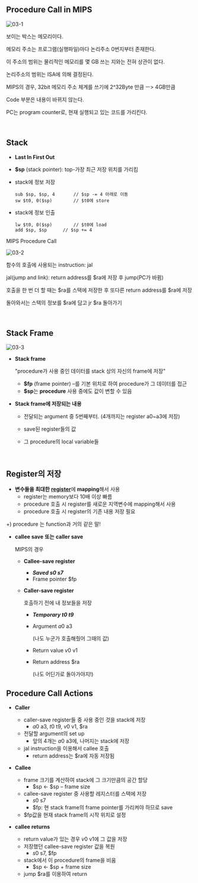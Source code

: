 ## Procedure Call in MIPS

![03-1](https://user-images.githubusercontent.com/68107000/95711338-8377d700-0c9d-11eb-9ba1-c38aee885136.PNG)

보이는 박스는 메모리이다.

메모리 주소는 프로그램(실행파일)마다 논리주소 0번지부터 존재한다.

이 주소의 범위는 물리적인 메모리를 몇 GB 쓰는 지와는 전혀 상관이 없다.

논리주소의 범위는 ISA에 의해 결정된다.

MIPS의 경우, 32bit 메모리 주소 체계를 쓰기에 2^32Byte 만큼 ㅡ> 4GB만큼

Code 부분은 내용이 바뀌지 않는다.

PC는 program counter로, 현재 실행되고 있는 코드를 가리킨다.

<br>

## Stack

- **Last In First Out**

- **$sp** (stack pointer): top-가장 최근 저장 위치를 가리킴

  

- stack에 정보 저장

  ```assembly
  sub $sp, $sp, 4		// $sp -= 4 아래로 이동
  sw $t0, 0($sp)		// $t0에 store
  ```

- stack에 정보 인출

  ```assembly
  lw $t0, 0($sp)		// $t0에 load
  add $sp, $sp		// $sp += 4
  ```



MIPS Procedure Call

![03-2](https://user-images.githubusercontent.com/68107000/95711339-84106d80-0c9d-11eb-8be4-2b1009336fa5.PNG)

함수의 호출에 사용되는 instruction: jal

jal(jump and link): return address를 $ra에 저장 후 jump(PC가 바뀜)

호출을 한 번 더 할 때는 $ra를 스택에 저장한 후 또다른 return address를 $ra에 저장

돌아와서는 스택의 정보를 $ra에 담고 jr $ra 돌아가기

<br>

## Stack Frame

![03-3](https://user-images.githubusercontent.com/68107000/95711340-84a90400-0c9d-11eb-87cd-8c48f6abe7cc.PNG)

- **Stack frame**

  "procedure가 사용 중인 데이터를 stack 상의 자신의 frame에 저장"

  - **$fp** (frame pointer) –를 기본 위치로 하여 procedure가 그 데이터를 접근
  - **$sp**는 **procedure** 사용 중에도 값이 변할 수 있음

- **Stack frame에 저장되는 내용**

  - 전달되는 argument 중 5번째부터. (4개까지는 register a0~a3에 저장)

  - save된 register들의 값

  - 그 procedure의 local variable들

<br>

## Register의 저장

- **변수들을 최대한** <u>**register**</u>에 **mapping**해서 사용
  - register는 memory보다 10배 이상 빠름
  - procedure 호출 시 register를 새로운 지역변수에 mapping해서 사용
  - procedure 호출 시 register의 기존 내용 저장 필요

+) procedure 는 function과 거의 같은 말!

- **callee save** **또는** **caller save**

  MIPS의 경우

  - **Callee-save register**
    - ***Saved $s0~$s7***
    - Frame pointer $fp
  
  - **Caller-save register**
  
    호출하기 전에 내 정보들을 저장 
  
    - ***Temporary $t0~$t9***
  
    - Argument $a0~$a3
  
      (나도 누군가 호출해줬어 그때의 값)
  
    - Return value $v0~$v1
  
    - Return address $ra
  
      (나도 어딘가로 돌아가야지!)

## Procedure Call Actions

- **Caller**
  - caller-save register들 중 사용 중인 것을 stack에 저장
    - $a0~$a3, $t0~$t9, $v0~$v1, $ra
  - 전달할 argument의 set up
    - 앞의 4개는 $a0~$a3에, 나머지는 stack에 저장
  - jal instruction을 이용해서 callee 호출
    - return address는 $ra에 자동 저장됨
- **Callee**
  - frame 크기를 계산하여 stack에 그 크기만큼의 공간 할당
    - $sp ← $sp – frame size
  - callee-save register 중 사용할 레지스터를 스택에 저장
    - $s0~$s7
    - $fp: 현 stack frame의 frame pointer를 가리켜야 하므로 save
  - $fp값을 현재 stack frame의 시작 위치로 설정

- **callee returns**
  - return value가 있는 경우 $v0~$v1에 그 값을 저장
  - 저장했던 callee-save register 값을 복원
    - $s0~$s7, $fp
  - stack에서 이 procedure의 frame을 비움
    - $sp ← $sp + frame size
  - jump $ra를 이용하여 return

